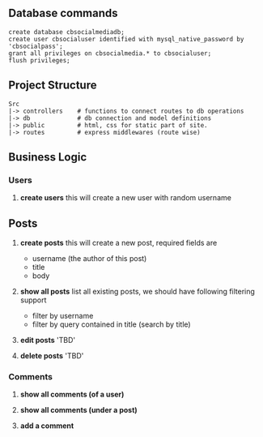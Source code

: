 ## Database commands

```mysql
create database cbsocialmediadb;
create user cbsocialuser identified with mysql_native_password by 'cbsocialpass';
grant all privileges on cbsocialmedia.* to cbsocialuser;
flush privileges;
```

## Project Structure

```shell
Src
|-> controllers    # functions to connect routes to db operations
|-> db             # db connection and model definitions
|-> public         # html, css for static part of site.
|-> routes         # express middlewares (route wise)
```

## Business Logic

### Users

1. **create users**
    this will create a new user with random username

## Posts

1. **create posts**
    this will create a new post, required fields are
    - username (the author of this post)
    - title
    - body

2. **show all posts**
    list all existing posts, we should have following filtering support


    - filter by username
    - filter by query contained in title (search by title)

3. **edit posts** 'TBD'

4. **delete posts**  'TBD'

### Comments

1. **show all comments (of a user)**

2. **show all comments (under a post)**

3. **add a comment**
